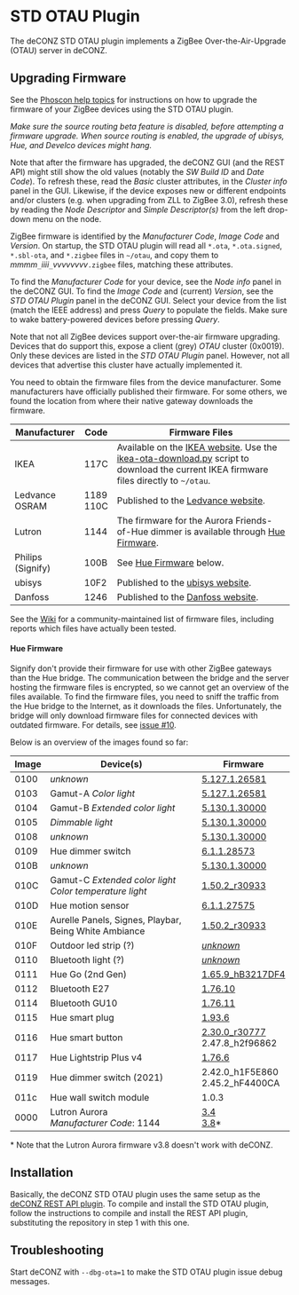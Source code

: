 # STD OTAU Plugin
The deCONZ STD OTAU plugin implements a ZigBee Over-the-Air-Upgrade (OTAU) server in deCONZ.

## Upgrading Firmware
See the [Phoscon help topics](https://phoscon.de/en/support#ota-update-osram-devices) for instructions on how to upgrade the firmware of your ZigBee devices using the STD OTAU plugin.

_Make sure the source routing beta feature is disabled, before attempting a firmware upgrade.
When source routing is enabled, the upgrade of ubisys, Hue, and Develco devices might hang._

Note that after the firmware has upgraded, the deCONZ GUI (and the REST API) might still show the old values (notably the _SW Build ID_ and _Date Code_).
To refresh these, read the _Basic_ cluster attributes, in the _Cluster info_ panel in the GUI.
Likewise, if the device exposes new or different endpoints and/or clusters (e.g. when upgrading from ZLL to ZigBee 3.0), refresh these by reading the _Node Descriptor_ and _Simple Descriptor(s)_ from the left drop-down menu on the node.

ZigBee firmware is identified by the _Manufacturer Code_, _Image Code_ and _Version_.
On startup, the STD OTAU plugin will read all `*.ota`, `*.ota.signed`, `*.sbl-ota`, and `*.zigbee` files in `~/otau`, and copy them to _mmmm_`_`_iiii_`_`_vvvvvvvv_`.zigbee` files, matching these attributes.

To find the _Manufacturer Code_ for your device, see the _Node info_ panel in the deCONZ GUI.  To find the _Image Code_ and (current) _Version_, see the _STD OTAU Plugin_ panel in the deCONZ GUI.
Select your device from the list (match the IEEE address) and press _Query_ to populate the fields.
Make sure to wake battery-powered devices before pressing _Query_.

Note that not all ZigBee devices support over-the-air firmware upgrading.
Devices that do support this, expose a client (grey) _OTAU_ cluster (0x0019).
Only these devices are listed in the _STD OTAU Plugin_ panel.
However, not all devices that advertise this cluster have actually implemented it.

You need to obtain the firmware files from the device manufacturer.
Some manufacturers have officially published their firmware.
For some others, we found the location from where their native gateway downloads the firmware.

Manufacturer | Code | Firmware Files
-- | -- | --
IKEA | 117C | Available on the [IKEA website](http://fw.ota.homesmart.ikea.net/feed/version_info.json).  Use the [ikea-ota-download.py](https://github.com/dresden-elektronik/deconz-rest-plugin/blob/master/ikea-ota-download.py) script to download the current IKEA firmware files directly to `~/otau`.
Ledvance<br>OSRAM | 1189<br>110C | Published to the [Ledvance website](https://update.ledvance.com/firmware-overview?submit=all).
Lutron | 1144 | The firmware for the Aurora Friends-of-Hue dimmer is available through [Hue Firmware](#hue-firmware).
Philips (Signify) | 100B | See [Hue Firmware](#hue-firmware) below.
ubisys | 10F2 | Published to the [ubisys website](http://www.ubisys.de/en/support/firmware/).
Danfoss | 1246 | Published to the [Danfoss website](https://www.danfoss.com/en/products/dhs/smart-heating/smart-heating/danfoss-ally/danfoss-ally-support/).

See the [Wiki](https://github.com/dresden-elektronik/deconz-rest-plugin/wiki/OTA-Image-Types---Firmware-versions) for a community-maintained list of firmware files, including reports which files have actually been tested.

#### Hue Firmware

Signify don't provide their firmware for use with other ZigBee gateways than the Hue bridge.
The communication between the bridge and the server hosting the firmware files is encrypted, so we cannot get an overview of the files available.
To find the firmware files, you need to sniff the traffic from the Hue bridge to the Internet, as it downloads the files.
Unfortunately, the bridge will only download firmware files for connected devices with outdated firmware.
For details, see [issue #10](https://github.com/dresden-elektronik/deconz-ota-plugin/issues/10).

Below is an overview of the images found so far:

Image | Device(s) | Firmware
-- | -- | --
0100 | _unknown_ | [5.127.1.26581](http://fds.dc1.philips.com/firmware/ZGB_100B_0100/1107322837/TI_0100_5.127.1.26581_0012.sbl-ota)
0103 | Gamut-A _Color light_ | [5.127.1.26581](http://fds.dc1.philips.com/firmware/ZGB_100B_0103/1107322837/LivCol_0103_5.127.1.26581_0012.sbl-ota)
0104 | Gamut-B _Extended color light_ | [5.130.1.30000](http://fds.dc1.philips.com/firmware/ZGB_100B_0104/1107326256/ConnectedLamp-Atmel_0104_5.130.1.30000_0012.sbl-ota)
0105 | _Dimmable light_ | [5.130.1.30000](http://fds.dc1.philips.com/firmware/ZGB_100B_0105/1107326256/WhiteLamp-Atmel-Target_0105_5.130.1.30000_0012.sbl-ota)
0108 | _unknown_ | [5.130.1.30000](http://fds.dc1.philips.com/firmware/ZGB_100B_0108/1107326256/LivingColors-Target_0108_5.130.1.30000_0012.sbl-ota)
0109 | Hue dimmer switch | [6.1.1.28573](http://fds.dc1.philips.com/firmware/ZGB_100B_0109/1107324829/Switch-ATmega_6.1.1.28573_0012.sbl-ota)
010B | _unknown_ | [5.130.1.30000](http://fds.dc1.philips.com/firmware/ZGB_100B_010C/16783874/100B-010C-01001A02-ConfLight-Lamps_0012.zigbee)
010C | Gamut-C _Extended color light_<br>_Color temperature light_ | [1.50.2_r30933](http://fds.dc1.philips.com/firmware/ZGB_100B_010C/16783874/100B-010C-01001A02-ConfLight-Lamps_0012.zigbee)
010D | Hue motion sensor | [6.1.1.27575](http://fds.dc1.philips.com/firmware/ZGB_100B_010D/1107323831/Sensor-ATmega_6.1.1.27575_0012.sbl-ota)
010E | Aurelle Panels, Signes, Playbar, Being White Ambiance | [1.50.2_r30933](http://fds.dc1.philips.com/firmware/ZGB_100B_010E/16783620/100B-010E-01001904-ConfLight-ModuLum_0012.zigbee)
010F | Outdoor led strip (?) | [_unknown_](http://fds.dc1.philips.com/firmware/ZGB_100B_010F/16779778/100B-010F-01000A02-ConfLight-LedStrips_0012.zigbee)
0110 | Bluetooth light (?) | [_unknown_](http://fds.dc1.philips.com/firmware/ZGB_100B_0110/16782848/100B-0110-01001600-ConfLight-Lamps-EFR32MG13.zigbee)
0111 | Hue Go (2nd Gen) | [1.65.9_hB3217DF4](http://fds.dc1.philips.com/firmware/ZGB_100B_0111/16782848/100B-0111-01001600-ConfLight-ModuLum-EFR32MG13.zigbee)
0112 | Bluetooth E27 | [1.76.10](http://fds.dc1.philips.com/firmware/ZGB_100B_0112/16784128/100B-0112-01001B00-ConfLightBLE-Lamps-EFR32MG13.zigbee)
0114 | Bluetooth GU10 | [1.76.11](https://firmware.meethue.com/storage/100b-114/16782344/94b9903a-8b42-4e40-905b-7863d9eca38e/100B-0114-01001408-ConfLightBLE-Lamps-EFR32MG21.zigbee)
0115 | Hue smart plug | [1.93.6](http://fds.dc1.philips.com/firmware/ZGB_100B_0115/16781056/100B-0115-01000F00-SmartPlug-EFR32MG13.zigbee)
0116 | Hue smart button | [2.30.0_r30777](http://fds.dc1.philips.com/firmware/ZGB_100B_0116/33562112/100B-0116-02001E00-Switch-EFR32MG13.zigbee)<br>2.47.8_h2f96862
0117 | Hue Lightstrip Plus v4 | [1.76.6](http://fds.dc1.philips.com/firmware/ZGB_100B_0117/16780288/100B-0117-01000C00-ConfLightBLE-ModuLum-EFR32MG21.zigbee)
0119 | Hue dimmer switch (2021) | 2.42.0_h1F5E860<br>2.45.2_hF4400CA
011c | Hue wall switch module | 1.0.3
0000 | Lutron Aurora<br>_Manufacturer Code_: 1144 | [3.4](http://fds.dc1.philips.com/firmware/ZGB_1144_0000/3040/Superman_v3_04_Release_3040.ota)<br>[3.8](http://fds.dc1.philips.com/firmware/ZGB_1144_0000/3080/Superman_v3_08_ProdKey_3080.ota)*

\* Note that the Lutron Aurora firmware v3.8 doesn't work with deCONZ.

## Installation

Basically, the deCONZ STD OTAU plugin uses the same setup as the [deCONZ REST API plugin](https://github.com/dresden-elektronik/deconz-rest-plugin).
To compile and install the STD OTAU plugin, follow the instructions to compile and install the REST API plugin, substituting the repository in step 1 with this one.

## Troubleshooting
Start deCONZ with `--dbg-ota=1` to make the STD OTAU plugin issue debug messages.

